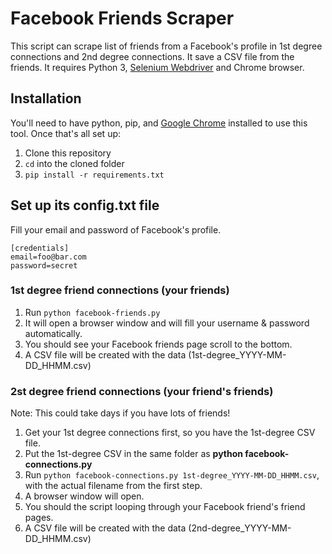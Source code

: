 # Facebook Friends Scraper
This script can scrape list of friends from a Facebook's profile in 1st degree connections and 2nd degree connections. 
It save a CSV file from the friends. It requires Python 3, <a href='http://selenium-python.readthedocs.io/installation.html'>Selenium Webdriver</a> and Chrome browser.

## Installation
You'll need to have python, pip, and [Google Chrome](https://www.google.com/chrome/) installed to use this tool. Once that's all set up:

1. Clone this repository
2. `cd` into the cloned folder 
3. `pip install -r requirements.txt`

## Set up its config.txt file
Fill your email and password of Facebook's profile.
```
[credentials]
email=foo@bar.com
password=secret
```

### 1st degree friend connections (your friends)
1. Run ```python facebook-friends.py```
2. It will open a browser window and will fill your username & password automatically.
3. You should see your Facebook friends page scroll to the bottom.
4. A CSV file will be created with the data (1st-degree_YYYY-MM-DD_HHMM.csv)

### 2st degree friend connections (your friend's friends)
Note: This could take days if you have lots of friends!

1. Get your 1st degree connections first, so you have the 1st-degree CSV file.
2. Put the 1st-degree CSV in the same folder as **python facebook-connections.py**
3. Run ```python facebook-connections.py 1st-degree_YYYY-MM-DD_HHMM.csv```, with the actual filename from the first step.
4. A browser window will open.
5. You should the script looping through your Facebook friend's friend pages.
6. A CSV file will be created with the data (2nd-degree_YYYY-MM-DD_HHMM.csv)
